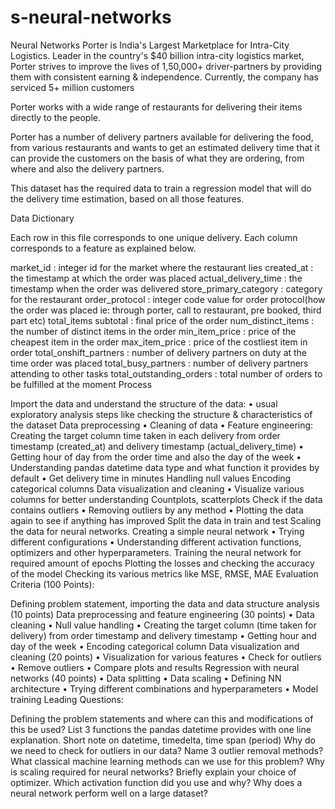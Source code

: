 # s-neural-networks
Neural Networks
Porter is India's Largest Marketplace for Intra-City Logistics. Leader in the country's $40 billion intra-city logistics market, Porter strives to improve the lives of 1,50,000+ driver-partners by providing them with consistent earning & independence. Currently, the company has serviced 5+ million customers

Porter works with a wide range of restaurants for delivering their items directly to the people.

Porter has a number of delivery partners available for delivering the food, from various restaurants and wants to get an estimated delivery time that it can provide the customers on the basis of what they are ordering, from where and also the delivery partners.

This dataset has the required data to train a regression model that will do the delivery time estimation, based on all those features.

Data Dictionary

Each row in this file corresponds to one unique delivery. Each column corresponds to a feature as explained below.

market_id : integer id for the market where the restaurant lies
created_at : the timestamp at which the order was placed
actual_delivery_time : the timestamp when the order was delivered
store_primary_category : category for the restaurant
order_protocol : integer code value for order protocol(how the order was placed ie: through porter, call to restaurant, pre booked, third part etc)
total_items subtotal : final price of the order
num_distinct_items : the number of distinct items in the order
min_item_price : price of the cheapest item in the order
max_item_price : price of the costliest item in order
total_onshift_partners : number of delivery partners on duty at the time order was placed
total_busy_partners : number of delivery partners attending to other tasks
total_outstanding_orders : total number of orders to be fulfilled at the moment
Process

Import the data and understand the structure of the data: • usual exploratory analysis steps like checking the structure & characteristics of the dataset
Data preprocessing • Cleaning of data • Feature engineering: Creating the target column time taken in each delivery from order timestamp (created_at) and delivery timestamp (actual_delivery_time) • Getting hour of day from the order time and also the day of the week • Understanding pandas datetime data type and what function it provides by default • Get delivery time in minutes
Handling null values
Encoding categorical columns
Data visualization and cleaning • Visualize various columns for better understanding Countplots, scatterplots
Check if the data contains outliers • Removing outliers by any method • Plotting the data again to see if anything has improved
Split the data in train and test
Scaling the data for neural networks.
Creating a simple neural network • Trying different configurations • Understanding different activation functions, optimizers and other hyperparameters.
Training the neural network for required amount of epochs
Plotting the losses and checking the accuracy of the model
Checking its various metrics like MSE, RMSE, MAE
Evaluation Criteria (100 Points):

Defining problem statement, importing the data and data structure analysis (10 points)
Data preprocessing and feature engineering (30 points) • Data cleaning • Null value handling • Creating the target column (time taken for delivery) from order timestamp and delivery timestamp • Getting hour and day of the week • Encoding categorical column
Data visualization and cleaning (20 points) • Visualization for various features • Check for outliers • Remove outliers • Compare plots and results
Regression with neural networks (40 points) • Data splitting • Data scaling • Defining NN architecture • Trying different combinations and hyperparameters • Model training
Leading Questions:

Defining the problem statements and where can this and modifications of this be used?
List 3 functions the pandas datetime provides with one line explanation.
Short note on datetime, timedelta, time span (period)
Why do we need to check for outliers in our data?
Name 3 outlier removal methods?
What classical machine learning methods can we use for this problem?
Why is scaling required for neural networks?
Briefly explain your choice of optimizer.
Which activation function did you use and why?
Why does a neural network perform well on a large dataset?
